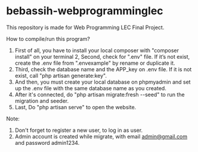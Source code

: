# bebassih-webprogramminglec
This repository is made for Web Programming LEC Final Project.

How to compile/run this program?

1. First of all, you have to install your local composer with "composer install" on your terminal
2, Second, check for ".env" file. If it’s not exist, create the .env file from ".envexample" by rename or duplicate it.
3. Third, check the database name and the APP_key on .env file. If it is not exist, call "php artisan generate:key".
4. And then, you must create your local database on phpmyadmin and set up the .env file with the same database name as you created.
5. After it's connected, do "php artisan migrate:fresh --seed" to run the migration and seeder.
6. Last, Do "php artisan serve" to open the website.

Note:
1. Don't forget to register a new user, to log in as user.
2. Admin account is created while migrate, with email admin@gmail.com and password admin1234.
